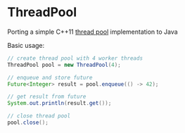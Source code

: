 ThreadPool
==========

Porting a simple C++11 [thread pool](https://github.com/progschj/ThreadPool) implementation to Java

Basic usage:
```java
// create thread pool with 4 worker threads
ThreadPool pool = new ThreadPool(4);

// enqueue and store future
Future<Integer> result = pool.enqueue(() -> 42);

// get result from future
System.out.println(result.get());

// close thread pool
pool.close();
```
